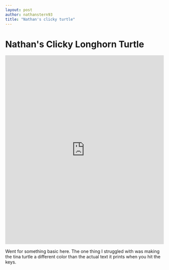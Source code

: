 ```yaml
---
layout: post
author: nathanstern93
title: "Nathan's clicky turtle"
---
```


# Nathan's Clicky Longhorn Turtle

<iframe src="https://trinket.io/embed/python/1c76ae9f4c" width="100%" height="600" frameborder="0" marginwidth="0" marginheight="0" allowfullscreen></iframe>

Went for something basic here. The one thing I struggled with was making the tina turtle a different color than the actual text it prints when you hit the keys.
